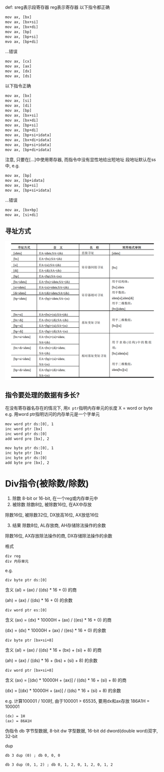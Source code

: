 def:
sreg表示段寄存器
reg表示寄存器
以下指令都正确
```
mov ax, [bx]
mov ax, [bx+si]
mov ax, [bx+di]
mov ax, [bp]
mov ax, [bp+si]
mvo ax, [bp+di]
```
...错误
```
mov ax, [cx]
mov ax, [ax]
mov ax, [dx]
mov ax, [ds]
```
以下指令正确
```
mov ax, [bx]
mov ax, [si]
mov ax, [di]
mov ax, [bp]
mov ax, [bx+si]
mov ax, [bx+di]
mov ax, [bp+si]
mov ax, [bp+di]
mov ax, [bp+si+idata]
mov ax, [bx+di+idata]
mov ax, [bp+si+idata]
mov ax, [bp+di+idata]
```
注意, 只要在[...]中使用寄存器, 而指令中没有显性地给出短地址
段地址默认在ss中, 
e.g.
```
mov ax, [bp]
mov ax, [bp+idata]
mov ax, [bp+si]
mov ax, [bp+si+idata]
```
...错误
```
mov ax, [bx+bp]
mov ax, [si+di]
```
## 寻址方式
<img src="res/address.png">

## 指令要处理的数据有多长?
在没有寄存器名存在的情况下, 用`X ptr`指明内存单元的长度
X = word or byte
e.g.
用word ptr指明访问的内存单元是一个字单元
```
mov word ptr ds:[0], 1
inc word ptr [bx]
inc word ptr ds:[0]
add word pre [bx], 2
```
```
mov byte ptr ds:[0], 1
inc byte ptr [bx]
inc byte ptr ds:[0]
add byte pre [bx], 2
```
# Div指令(被除数/除数)
1. 除数
8-bit or 16-bit, 在一个reg或内存单元中
2. 被除数
除数8位, 被除数16位, 在AX中存放

除数16位, 被除数32位, DX放高16位, AX放低16位

3. 结果
除数8位, AL存放商, AH存储除法操作的余数

除数16位, AX存放除法操作的商, DX存储除法操作的余数

格式
```
div reg
div 内存单元
```
e.g.

```
div byte ptr ds:[0]
```
含义
(al) = (ax) / ((ds) * 16 + 0) 的商

(ah) = (ax) / ((ds) * 16 + 0) 的余数
```
div word ptr es:[0]
```
含义
(ax) = (dx) * 10000H + (ax) / ((es) * 16 + 0) 的商

(dx) = (dx) * 10000H + (ax) / ((es) * 16 + 0) 的余数
```
div byte ptr [bx+si+8]
```
含义
(al) = (ax) / ((ds) * 16 + (bx) + (si) + 8) 的商

(ah) = (ax) / ((ds) * 16 + (bs) + (si) + 8) 的余数
```
div word ptr [bx+si+8] 
```
含义
(ax) = [(dx) * 10000H + (ax)] / ((ds) * 16 + (si) + 8) 的商

(dx) = [(dx) * 10000H + (ax)] / ((ds) * 16 + (si) + 8) 的余数

e.g. 计算100001 / 100时, 由于100001 > 65535, 要用dx和ax存放
186A1H = 100001
```
(dx) = 1H
(ax) = 86A1H
```
伪指令
db 字节型数据, 8-bit 
dw 字型数据, 16-bit
dd dword(double word)双字, 32-bit

dup
```
db 3 dup (0) ; db 0, 0, 0
```
```
db 3 dup (0, 1, 2) ; db 0, 1, 2, 0, 1, 2, 0, 1, 2
```